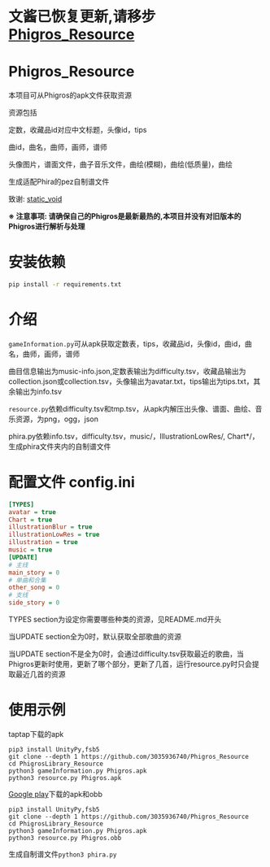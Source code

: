 # 文酱已恢复更新,请移步[Phigros_Resource](https://github.com/7aGiven/Phigros_Resource)
# Phigros_Resource
本项目可从Phigros的apk文件获取资源

资源包括

定数，收藏品id对应中文标题，头像id，tips

曲id，曲名，曲师，画师，谱师

头像图片，谱面文件，曲子音乐文件，曲绘(模糊)，曲绘(低质量)，曲绘

生成适配Phira的pez自制谱文件

致谢: [static_void](https://github.com/yt6983138)

**※ 注意事项: 请确保自己的Phigros是最新最热的,本项目并没有对旧版本的Phigros进行解析与处理**  

# 安装依赖
```bash
pip install -r requirements.txt
```  

# 介绍

`gameInformation.py`可从apk获取定数表，tips，收藏品id，头像id，曲id，曲名，曲师，画师，谱师

曲目信息输出为music-info.json,定数表输出为difficulty.tsv，收藏品输出为collection.json或collection.tsv，头像输出为avatar.txt，tips输出为tips.txt，其余输出为info.tsv

`resource.py`依赖difficulty.tsv和tmp.tsv，从apk内解压出头像、谱面、曲绘、音乐资源，为png，ogg，json

phira.py依赖info.tsv，difficulty.tsv，music/，IllustrationLowRes/, Chart*/，生成phira文件夹内的自制谱文件
# 配置文件 config.ini
```ini
[TYPES]
avatar = true
Chart = true
illustrationBlur = true
illustrationLowRes = true
illustration = true
music = true
[UPDATE]
# 主线
main_story = 0
# 单曲和合集
other_song = 0
# 支线
side_story = 0
```
TYPES section为设定你需要哪些种类的资源，见README.md开头

当UPDATE section全为0时，默认获取全部歌曲的资源

当UPDATE section不是全为0时，会通过difficulty.tsv获取最近的歌曲，当Phigros更新时使用，更新了哪个部分，更新了几首，运行resource.py时只会提取最近几首的资源
# 使用示例
taptap下载的apk
```shell
pip3 install UnityPy,fsb5
git clone --depth 1 https://github.com/3035936740/Phigros_Resource
cd PhigrosLibrary_Resource
python3 gameInformation.py Phigros.apk
python3 resource.py Phigros.apk
```
[Google play](https://play.google.com/store/apps/details?id=com.PigeonGames.Phigros)下载的apk和obb
```shell
pip3 install UnityPy,fsb5
git clone --depth 1 https://github.com/3035936740/Phigros_Resource
cd PhigrosLibrary_Resource
python3 gameInformation.py Phigros.apk
python3 resource.py Phigros.obb
```
生成自制谱文件`python3 phira.py`

